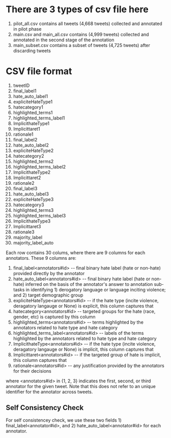 # There are 3 types of csv file here
  1. pilot_all.csv contains all tweets (4,668 tweets) collected and annotated in pilot phase
  2. main.csv and main_all.csv contains (4,999 tweets) collected and annotated in the second stage of the annotation 
  3. main_subset.csv contains a subset of tweets (4,725 tweets) after discarding tweets 

# CSV file format
1. tweetID<br/>
2. final_label1<br/>
3. hate_auto_label1<br/>
4. expliciteHateType1<br/>
5. hatecategory1<br/>
6. highlighted_terms1<br/>
7. highlighted_terms_label1<br/>
8. ImplicithateType1<br/>
9. Implicittaret1<br/>
10. rationale1<br/>
11. final_label2<br/>
12. hate_auto_label2<br/>
13. expliciteHateType2<br/>
14. hatecategory2<br/>
15. highlighted_terms2<br/>
16. highlighted_terms_label2<br/>
17. ImplicithateType2<br/>
18. Implicittaret2<br/>
19. rationale2<br/>
20. final_label3<br/>
21. hate_auto_label3<br/>
22. expliciteHateType3<br/>
23. hatecategory3<br/>
24. highlighted_terms3<br/>
25. highlighted_terms_label3<br/>
26. ImplicithateType3<br/>
27. Implicittaret3<br/>
28. rationale3<br/>
29. majority_label<br/>
30. majority_label_auto<br/>

Each row contains 30 colums, where there are 9 columns for each annotators. These 9 columns are:
1. final_label<annotators#id> -- final binary hate label (hate or non-hate) provided directly by the annotator
2. hate_auto_label<annotators#id> -- final binary hate label (hate or non-hate) inferred on the basis of the annotator's answer to annotation sub-tasks in identifying 1) derogatory language or language inciting violence; and 2) target demographic group
3. expliciteHateType<annotators#id> -- if the hate type (incite violence, deragatory langauge or None) is explicit, this column captures that
4. hatecategory<annotators#id> -- targeted groups for the hate (race, gender, etc) is captured by this column  
5. highlighted_terms<annotators#id> -- terms highlighted by the annotators related to hate type and hate category 
6. highlighted_terms_label<annotators#id> -- labels of the terms highlighted by the annotators related to hate type and hate category  
7. ImplicithateType<annotators#id> -- if the hate type (incite violence, deragatory langauge or None) is implicit, this column captures that
8. Implicittaret<annotators#id> -- if the targeted group of hate is implicit, this column captures that
9. rationale<annotators#id> -- any justification provided by the annotators for their decisions 

where <annotators#id> in {1, 2, 3} indicates the first, second, or third annotator for the given tweet. Note that this does not refer to an unique identifier for the annotator across tweets.

## Self Consistency Check
For self consistencey check, we use these two fields 1) final_label<annotator#id>, and 2) hate_auto_label<annotator#id> for each annotator. 
 
